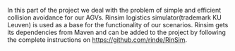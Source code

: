In this part of the project we deal with the problem of simple and efficient collision avoidance for our AGVs.
Rinsim logistics simulator(trademark KU Leuven) is used as a base for the functionality of our scenarios. Rinsim gets its dependencies
from Maven and can be added to the project by following the complete instructions on https://github.com/rinde/RinSim.
